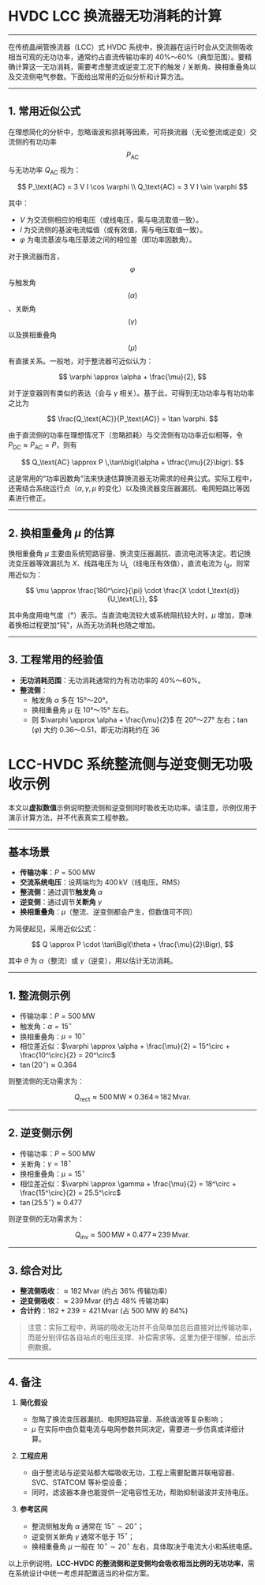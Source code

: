 # HVDC LCC 换流器无功消耗的计算

---

在传统晶闸管换流器（LCC）式 HVDC 系统中，换流器在运行时会从交流侧吸收相当可观的无功功率，通常约占直流传输功率的 40%～60%（典型范围）。要精确计算这一无功消耗，需要考虑整流或逆变工况下的触发 / 关断角、换相重叠角以及交流侧电气参数。下面给出常用的近似分析和计算方法。

---

## 1. 常用近似公式

在理想简化的分析中，忽略谐波和损耗等因素，可将换流器（无论整流或逆变）交流侧的有功功率 $$P_\text{AC}$$ 与无功功率 $Q_\text{AC}$ 视为：

$$
P_\text{AC} = 3 V I \cos \varphi \\
Q_\text{AC} = 3 V I \sin \varphi
$$

其中：

- $V$ 为交流侧相应的相电压（或线电压，需与电流取值一致）。  
- $I$ 为交流侧的基波电流幅值（或有效值，需与电压取值一致）。  
- $\varphi$ 为电流基波与电压基波之间的相位差（即功率因数角）。

对于换流器而言， $$\varphi $$ 与触发角 $$(\alpha)$$、关断角 $$(\gamma)$$ 以及换相重叠角 $$(\mu)$$ 有直接关系。一般地，对于整流器可近似认为：

$$
\varphi \approx \alpha + \frac{\mu}{2},
$$

对于逆变器则有类似的表达（会与 $\gamma$ 相关）。基于此，可得到无功功率与有功功率之比为

$$
\frac{Q_\text{AC}}{P_\text{AC}} = \tan \varphi.
$$

由于直流侧的功率在理想情况下（忽略损耗）与交流侧有功功率近似相等，令 $P_\text{DC} \approx P_\text{AC} = P$，则有

$$
Q_\text{AC} \approx P \,\tan\bigl(\alpha + \tfrac{\mu}{2}\bigr).
$$

这是常用的“功率因数角”法来快速估算换流器无功需求的经典公式。实际工程中，还需结合系统运行点（$`\alpha, \gamma, \mu `$ 的变化）以及换流器变压器漏抗、电网短路比等因素进行修正。

---

## 2. 换相重叠角 $\mu$ 的估算

换相重叠角 $\mu$ 主要由系统短路容量、换流变压器漏抗、直流电流等决定。若记换流变压器等效漏抗为 $X$、线路电压为 $U_\text{L}$（线电压有效值），直流电流为 $I_\text{d}$，则常用近似为：

$$
\mu \approx \frac{180^\circ}{\pi} \cdot \frac{X \cdot I_\text{d}}{U_\text{L}},
$$

其中角度用电气度（°）表示。当直流电流较大或系统阻抗较大时，$`\mu`$ 增加，意味着换相过程更加“钝”，从而无功消耗也随之增加。

---

## 3. 工程常用的经验值

- **无功消耗范围**：无功消耗通常约为有功功率的 40%～60%。  
- **整流侧**：  
  - 触发角 $\alpha$ 多在 15°～20°。  
  - 换相重叠角 $\mu$ 在 10°～15° 左右。  
  - 则 $`\varphi \approx \alpha + \frac{\mu}{2}`$ 在 20°～27° 左右；$`\tan(\varphi)`$ 大约 0.36～0.51，即无功消耗约在 36



# LCC-HVDC 系统整流侧与逆变侧无功吸收示例

本文以**虚拟数值**示例说明整流侧和逆变侧同时吸收无功功率。请注意，示例仅用于演示计算方法，并不代表真实工程参数。

---

## 基本场景

- **传输功率**：$`P = 500\,\text{MW}`$
- **交流系统电压**：设两端均为 $`400\,\text{kV}`$（线电压，RMS）
- **整流侧**：通过调节**触发角** $`\alpha`$
- **逆变侧**：通过调节**关断角** $`\gamma`$
- **换相重叠角**：$`\mu`$（整流、逆变侧都会产生，但数值可不同）

为简便起见，采用近似公式：

$$
Q \approx P \cdot \tan\Bigl(\theta + \frac{\mu}{2}\Bigr),
$$

其中 $`\theta`$ 为 $`\alpha`$（整流）或 $`\gamma`$（逆变），用以估计无功消耗。

---

## 1. 整流侧示例

- 传输功率：$`P = 500\,\text{MW}`$
- 触发角：$`\alpha = 15^\circ`$
- 换相重叠角：$`\mu = 10^\circ`$
- 相位差近似：$`\varphi \approx \alpha + \frac{\mu}{2} = 15^\circ + \frac{10^\circ}{2} = 20^\circ`$
- $`\tan(20^\circ) \approx 0.364`$

则整流侧的无功需求为：

$$
Q_\text{rect} \approx 500\,\text{MW} \times 0.364 \,\approx\, 182\,\text{Mvar}.
$$

---

## 2. 逆变侧示例

- 传输功率：$`P = 500\,\text{MW}`$
- 关断角：$`\gamma = 18^\circ`$
- 换相重叠角：$`\mu = 15^\circ`$
- 相位差近似：$`\varphi \approx \gamma + \frac{\mu}{2} = 18^\circ + \frac{15^\circ}{2} = 25.5^\circ`$
- $`\tan(25.5^\circ) \approx 0.477`$

则逆变侧的无功需求为：

$$
Q_\text{inv} \approx 500\,\text{MW} \times 0.477 \,\approx\, 239\,\text{Mvar}.
$$

---

## 3. 综合对比

- **整流侧吸收**：$`\approx 182\,\text{Mvar}`$ (约占 36% 传输功率)
- **逆变侧吸收**：$`\approx 239\,\text{Mvar}`$ (约占 48% 传输功率)
- **合计约**：$`182 + 239 = 421\,\text{Mvar}`$ (占 500 MW 的 84%)

> 注意：实际工程中，两端的吸收无功并不会简单加总后直接对比传输功率，而是分别评估各自站点的电压支撑、补偿需求等。这里为便于理解，给出示例数据。

---

## 4. 备注

1. **简化假设**  
   - 忽略了换流变压器漏抗、电网短路容量、系统谐波等复杂影响；  
   - $`\mu`$ 在实际中由负载电流与电网参数共同决定，需要进一步仿真或详细计算。

2. **工程应用**  
   - 由于整流站与逆变站都大幅吸收无功，工程上需要配置并联电容器、SVC、STATCOM 等补偿设备；  
   - 同时，滤波器本身也能提供一定电容性无功，帮助抑制谐波并支持电压。

3. **参考区间**  
   - 整流侧触发角 $`\alpha`$ 通常在 $`15^\circ \sim 20^\circ`$；  
   - 逆变侧关断角 $`\gamma`$ 通常不低于 $`15^\circ`$；  
   - 换相重叠角 $`\mu`$ 一般在 $`10^\circ \sim 20^\circ`$ 左右，具体取决于电流大小和系统电感。

以上示例说明，**LCC-HVDC 的整流侧和逆变侧均会吸收相当比例的无功功率**，需在系统设计中统一考虑并配置适当的补偿方案。
